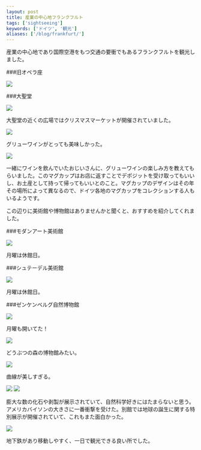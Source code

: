 ```yaml
---
layout: post
title: 産業の中心地フランクフルト
tags: ['sightseeing']
keywords: ['ドイツ', '観光']
aliases: ['/blog/frankfurt/']
---
```


産業の中心地であり国際空港をもつ交通の要衝でもあるフランクフルトを観光しました。

###旧オペラ座

<img src="/img/blog_frankfurt01.jpg" class="image-on-frame" />

###大聖堂

<img src="/img/blog_frankfurt02.jpg" class="image-on-frame-small">

大聖堂の近くの広場ではクリスマスマーケットが開催されていました。

<img src="/img/blog_frankfurt03.jpg" class="image-on-frame" />

グリューワインがとっても美味しかった。

<img src="/img/blog_frankfurt04.jpg" class="image-on-frame" />

一緒にワインを飲んでいたおじいさんに、グリューワインの楽しみ方を教えてもらいました。このマグカップはお店に返すことでデポジットを受け取ってもいいし、お土産として持って帰ってもいいとのこと。マグカップのデザインはその年その場所によって異なるので、ドイツ各地のマグカップをコレクションする人もいるようです。

この辺りに美術館や博物館はありませんかと聞くと、おすすめを紹介してくれました。

###モダンアート美術館

<img src="/img/blog_frankfurt05.jpg" class="image-on-frame" />

月曜は休館日。

###シュテーデル美術館

<img src="/img/blog_frankfurt06.jpg" class="image-on-frame" />

月曜は休館日。

###ゼンケンベルグ自然博物館

<img src="/img/blog_frankfurt07.jpg" class="image-on-frame" />

月曜も開いてた！

<img src="/img/blog_frankfurt08.jpg" class="image-on-frame" />

どうぶつの森の博物館みたい。

<img src="/img/blog_frankfurt09.jpg" class="image-on-frame" />

曲線が美しすぎる。

<img src="/img/blog_frankfurt10.jpg" class="image-on-frame" />

<img src="/img/blog_frankfurt11.jpg" class="image-on-frame" />

膨大な数の化石や剥製が展示されていて、自然科学好きにはたまらないと思う。アメリカバイソンの大きさに一番衝撃を受けた。別館では地球の誕生に関する特別展示が開催されていて、これもまた面白かった。

<img src="/img/blog_frankfurt12.jpg" class="image-on-frame" />

地下鉄があり移動しやすく、一日で観光できる良い所でした。
